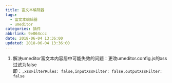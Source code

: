 ```yaml
---
title: 富文本编辑器
tags:
  - 富文本编辑器
  - umeditor
categories: 插件
abbrlink: 9e064ccc
date: 2018-06-04 13:36:00
updated: 2018-06-04 13:36:00
---
```


1. 解决umeditor富文本内容居中可能失效的问题：更改umeditor.config.js的xss过滤为false	
		即：`,xssFilterRules: false,inputXssFilter: false,outputXssFilter: false`
